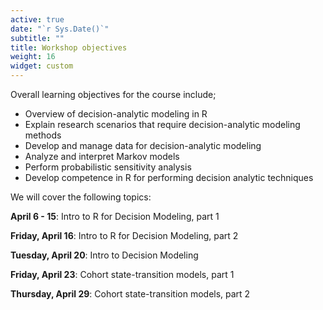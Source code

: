 ```yaml
---
active: true
date: "`r Sys.Date()`"
subtitle: ""
title: Workshop objectives
weight: 16
widget: custom
---
```


Overall learning objectives for the course include;

- Overview of decision-analytic modeling in R
- Explain research scenarios that require decision-analytic modeling methods
- Develop and manage data for decision-analytic modeling
- Analyze and interpret Markov models
- Perform probabilistic sensitivity analysis 
- Develop competence in R for performing decision analytic techniques

We will cover the following topics:

**April 6 - 15**: Intro to R for Decision Modeling, part 1

**Friday, April 16**: Intro to R for Decision Modeling, part 2

**Tuesday, April 20**: Intro to Decision Modeling

**Friday, April 23**: Cohort state-transition models, part 1

**Thursday, April 29**: Cohort state-transition models, part 2


